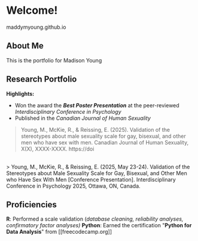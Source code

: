 # Welcome!
maddymyoung.github.io
<br/>
## About Me
This is the portfolio for Madison Young

## Research Portfolio
**Highlights:** 
- Won the award the **_Best Poster Presentation_** at the peer-reviewed _Interdisciplinary Conference in Psychology_
- Published in the _Canadian Journal of Human Sexuality_

> Young, M., McKie, R., & Reissing, E. (2025). Validation of the stereotypes about male sexuality scale for gay, bisexual, and other men who have sex with men. Canadian Journal of Human Sexuality, X(X), XXXX-XXXX. https://doi 
<br/>
> Young, M., McKie, R., & Reissing, E. (2025, May 23-24). Validation of the Stereotypes about Male Sexuality Scale for Gay, Bisexual, and Other Men who Have Sex With Men [Conference Presentation]. Interdisciplinary Conference in Psychology 2025, Ottawa, ON, Canada.

## Proficiencies
**R**: Performed a scale validation (_database cleaning, reliability analyses, confirmatory factor analyses)_
**Python**: Earned the certification "**Python for Data Analysis**" from [[freecodecamp.org]]
